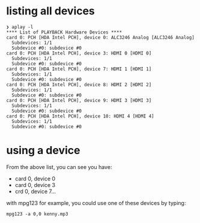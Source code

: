 # listing all devices
```
❯ aplay -l
**** List of PLAYBACK Hardware Devices ****
card 0: PCH [HDA Intel PCH], device 0: ALC3246 Analog [ALC3246 Analog]
  Subdevices: 1/1
  Subdevice #0: subdevice #0
card 0: PCH [HDA Intel PCH], device 3: HDMI 0 [HDMI 0]
  Subdevices: 1/1
  Subdevice #0: subdevice #0
card 0: PCH [HDA Intel PCH], device 7: HDMI 1 [HDMI 1]
  Subdevices: 1/1
  Subdevice #0: subdevice #0
card 0: PCH [HDA Intel PCH], device 8: HDMI 2 [HDMI 2]
  Subdevices: 1/1
  Subdevice #0: subdevice #0
card 0: PCH [HDA Intel PCH], device 9: HDMI 3 [HDMI 3]
  Subdevices: 1/1
  Subdevice #0: subdevice #0
card 0: PCH [HDA Intel PCH], device 10: HDMI 4 [HDMI 4]
  Subdevices: 1/1
  Subdevice #0: subdevice #0
```

# using a device
From the above list, you can see you have:
- card 0, device 0
- card 0, device 3
- crd 0, device 7...

with mpg123 for example, you could use one of these devices by typing:
```
mpg123 -a 0,0 kenny.mp3
```